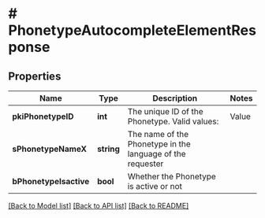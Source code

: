 # # PhonetypeAutocompleteElementResponse

## Properties

Name | Type | Description | Notes
------------ | ------------- | ------------- | -------------
**pkiPhonetypeID** | **int** | The unique ID of the Phonetype.  Valid values:  |Value|Description| |-|-| |1|Office| |2|Home| |3|Mobile| |4|Fax| |5|Pager| |6|Toll Free| |
**sPhonetypeNameX** | **string** | The name of the Phonetype in the language of the requester |
**bPhonetypeIsactive** | **bool** | Whether the Phonetype is active or not |

[[Back to Model list]](../../README.md#models) [[Back to API list]](../../README.md#endpoints) [[Back to README]](../../README.md)
